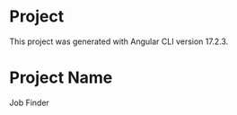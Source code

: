 # Project

This project was generated with Angular CLI version 17.2.3.

# Project Name 
Job Finder
 
